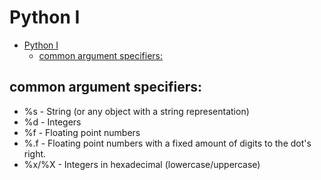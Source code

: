 # Python I

- [Python I](#python-i)
  - [common argument specifiers:](#common-argument-specifiers)

## common argument specifiers:

- %s - String (or any object with a string representation)
- %d - Integers
- %f - Floating point numbers
- %.<number of digits>f - Floating point numbers with a fixed amount of digits to the dot's right.
- %x/%X - Integers in hexadecimal (lowercase/uppercase)